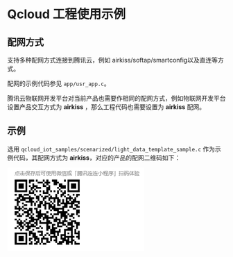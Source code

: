 # Qcloud 工程使用示例

## 配网方式
支持多种配网方式连接到腾讯云，例如 airkiss/softap/smartconfig以及直连等方式。

配网的示例代码参见 `app/usr_app.c`。

腾讯云物联网开发平台对当前产品也需要作相同的配网方式，例如物联网开发平台设置产品交互方式为 **airkiss** ，那么工程代码也需要设置为 **airkiss** 配网。

## 示例

选用 `qcloud_iot_samples/scenarized/light_data_template_sample.c` 作为示例代码，其配网方式为 **airkiss**，对应的产品的配网二维码如下：

![airkiss配网二维码](images/tencent_qcloud_light_data_template_demo.png)
